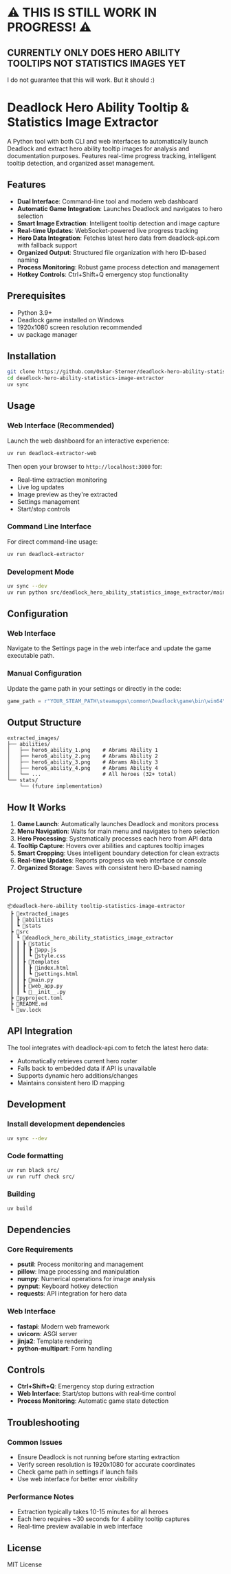 # ⚠️ THIS IS STILL WORK IN PROGRESS! ⚠️

## CURRENTLY ONLY DOES HERO ABILITY TOOLTIPS NOT STATISTICS IMAGES YET

I do not guarantee that this will work. But it should :)

# Deadlock Hero Ability Tooltip & Statistics Image Extractor

A Python tool with both CLI and web interfaces to automatically launch Deadlock and extract hero ability tooltip images for analysis and documentation purposes. Features real-time progress tracking, intelligent tooltip detection, and organized asset management.

## Features

- **Dual Interface**: Command-line tool and modern web dashboard
- **Automatic Game Integration**: Launches Deadlock and navigates to hero selection
- **Smart Image Extraction**: Intelligent tooltip detection and image capture
- **Real-time Updates**: WebSocket-powered live progress tracking
- **Hero Data Integration**: Fetches latest hero data from deadlock-api.com with fallback support
- **Organized Output**: Structured file organization with hero ID-based naming
- **Process Monitoring**: Robust game process detection and management
- **Hotkey Controls**: Ctrl+Shift+Q emergency stop functionality

## Prerequisites

- Python 3.9+
- Deadlock game installed on Windows
- 1920x1080 screen resolution recommended
- uv package manager

## Installation

```bash
git clone https://github.com/Oskar-Sterner/deadlock-hero-ability-statistics-image-extractor
cd deadlock-hero-ability-statistics-image-extractor
uv sync
```

## Usage

### Web Interface (Recommended)

Launch the web dashboard for an interactive experience:

```bash
uv run deadlock-extractor-web
```

Then open your browser to `http://localhost:3000` for:

- Real-time extraction monitoring
- Live log updates
- Image preview as they're extracted
- Settings management
- Start/stop controls

### Command Line Interface

For direct command-line usage:

```bash
uv run deadlock-extractor
```

### Development Mode

```bash
uv sync --dev
uv run python src/deadlock_hero_ability_statistics_image_extractor/main.py
```

## Configuration

### Web Interface

Navigate to the Settings page in the web interface and update the game executable path.

### Manual Configuration

Update the game path in your settings or directly in the code:

```python
game_path = r"YOUR_STEAM_PATH\steamapps\common\Deadlock\game\bin\win64\deadlock.exe"
```

## Output Structure

```
extracted_images/
├── abilities/
│   ├── hero6_ability_1.png    # Abrams Ability 1
│   ├── hero6_ability_2.png    # Abrams Ability 2
│   ├── hero6_ability_3.png    # Abrams Ability 3
│   ├── hero6_ability_4.png    # Abrams Ability 4
│   └── ...                    # All heroes (32+ total)
└── stats/
    └── (future implementation)
```

## How It Works

1. **Game Launch**: Automatically launches Deadlock and monitors process
2. **Menu Navigation**: Waits for main menu and navigates to hero selection
3. **Hero Processing**: Systematically processes each hero from API data
4. **Tooltip Capture**: Hovers over abilities and captures tooltip images
5. **Smart Cropping**: Uses intelligent boundary detection for clean extracts
6. **Real-time Updates**: Reports progress via web interface or console
7. **Organized Storage**: Saves with consistent hero ID-based naming

## Project Structure

```
📦deadlock-hero-ability tooltip-statistics-image-extractor
 ┣ 📂extracted_images
 ┃ ┣ 📂abilities
 ┃ ┗ 📂stats
 ┣ 📂src
 ┃ ┗ 📂deadlock_hero_ability_statistics_image_extractor
 ┃ ┃ ┣ 📂static
 ┃ ┃ ┃ ┣ 📜app.js
 ┃ ┃ ┃ ┗ 📜style.css
 ┃ ┃ ┣ 📂templates
 ┃ ┃ ┃ ┣ 📜index.html
 ┃ ┃ ┃ ┗ 📜settings.html
 ┃ ┃ ┣ 📜main.py
 ┃ ┃ ┣ 📜web_app.py
 ┃ ┃ ┗ 📜__init__.py
 ┣ 📜pyproject.toml
 ┣ 📜README.md
 ┗ 📜uv.lock
```

## API Integration

The tool integrates with deadlock-api.com to fetch the latest hero data:

- Automatically retrieves current hero roster
- Falls back to embedded data if API is unavailable
- Supports dynamic hero additions/changes
- Maintains consistent hero ID mapping

## Development

### Install development dependencies

```bash
uv sync --dev
```

### Code formatting

```bash
uv run black src/
uv run ruff check src/
```

### Building

```bash
uv build
```

## Dependencies

### Core Requirements

- **psutil**: Process monitoring and management
- **pillow**: Image processing and manipulation
- **numpy**: Numerical operations for image analysis
- **pynput**: Keyboard hotkey detection
- **requests**: API integration for hero data

### Web Interface

- **fastapi**: Modern web framework
- **uvicorn**: ASGI server
- **jinja2**: Template rendering
- **python-multipart**: Form handling

## Controls

- **Ctrl+Shift+Q**: Emergency stop during extraction
- **Web Interface**: Start/stop buttons with real-time control
- **Process Monitoring**: Automatic game state detection

## Troubleshooting

### Common Issues

- Ensure Deadlock is not running before starting extraction
- Verify screen resolution is 1920x1080 for accurate coordinates
- Check game path in settings if launch fails
- Use web interface for better error visibility

### Performance Notes

- Extraction typically takes 10-15 minutes for all heroes
- Each hero requires ~30 seconds for 4 ability tooltip captures
- Real-time preview available in web interface

## License

MIT License

